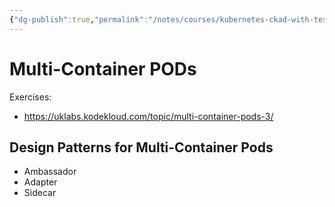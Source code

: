 ```yaml
---
{"dg-publish":true,"permalink":"/notes/courses/kubernetes-ckad-with-tests/04-multi-container-pods/"}
---
```

# Multi-Container PODs

Exercises:

- <https://uklabs.kodekloud.com/topic/multi-container-pods-3/>


## Design Patterns for Multi-Container Pods

- Ambassador
- Adapter
- Sidecar   
